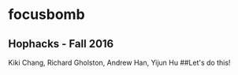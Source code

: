 # focusbomb
## Hophacks - Fall 2016
   Kiki Chang, Richard Gholston, Andrew Han, Yijun Hu
##Let's do this!